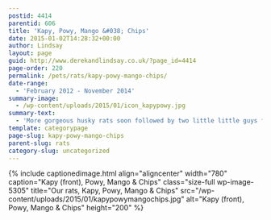 ```yaml
---
postid: 4414
parentid: 606
title: 'Kapy, Powy, Mango &#038; Chips'
date: 2015-01-02T14:28:32+00:00
author: Lindsay
layout: page
guid: http://www.derekandlindsay.co.uk/?page_id=4414
page-order: 220
permalink: /pets/rats/kapy-powy-mango-chips/
date-range:
  - 'February 2012 - November 2014'
summary-image:
  - /wp-content/uploads/2015/01/icon_kapypowy.jpg
summary-text:
  - 'More gorgeous husky rats soon followed by two little little guys from a different litter but the four of them were brothers at heart.  These guys lived in out dinning room begged for our meals and caused all sorts of trouble.'
template: categorypage
page-slug: kapy-powy-mango-chips
parent-slug: rats
category-slug: uncategorized
---
```

{% include captionedimage.html align="aligncenter" width="780" caption="Kapy (front), Powy, Mango & Chips" class="size-full wp-image-5305" title="Our rats, Kapy, Powy, Mango & Chips" src="/wp-content/uploads/2015/01/kapypowymangochips.jpg" alt="Kapy (front), Powy, Mango & Chips" height="200" %}